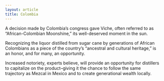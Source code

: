 ```yaml
---
layout: article
title: Colombia
---
```

A decision made by Colombia’s congress gave Viche, often referred to as “African-Colombian Moonshine,” its well-deserved moment in the sun.

Recognizing the liquor distilled from sugar cane by generations of African Colombians as a piece of the country’s “ancestral and cultural heritage,” is an honor, and for many, an opportunity.

Increased notoriety, experts believe, will provide an opportunity for distillers to capitalize on the product–giving it the chance to follow the same trajectory as Mezcal in Mexico and to create generational wealth locally.